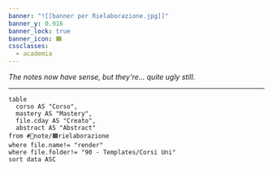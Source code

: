 ```yaml
---
banner: "![[banner per Rielaborazione.jpg]]"
banner_y: 0.916
banner_lock: true
banner_icon: 🟧
cssclasses:
  - academia
---
```

*The notes now have sense, but they're… quite ugly still*.
***
```dataview
table
  corso AS "Corso",
  mastery AS "Mastery",
  file.cday AS "Creato",
  abstract AS "Abstract"
from #📄note/🟧rielaborazione
where file.name!= "render"
where file.folder!= "90 - Templates/Corsi Uni"
sort data ASC
```
